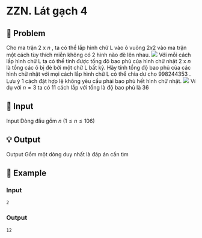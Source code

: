 # ZZN. Lát gạch 4

## 📖 Problem

Cho ma trận
$2$
x
$n$
, ta có thể lắp hình chữ L vào ô vuông
$2x2$
vào ma trận một cách tùy thích miễn không có
$2$
hình nào đè lên nhau.
![](https://espresso.codeforces.com/f060bff4f4479222d7f94ba108067793680e3e35.png)
Với mỗi cách lắp hình chữ L ta có thể tính được tổng độ bao phủ của hình chữ nhật
$2$
x
$n$
là tổng các ô bị đè bởi một chữ L bất kỳ.
Hãy tính tổng độ bao phủ của các hình chữ nhật với mọi cách lắp hình chữ L có thể chia dư cho
$998244353$
. Lưu ý
$1$
cách đặt hợp lệ không yêu cầu phải bao phủ hết hình chữ nhật.
![](https://espresso.codeforces.com/a25ac83617f2b9208e1ec434ceb4bd1411403c76.png)
Ví dụ với
$n= 3$
ta có
$11$
cách lắp với tổng là độ bao phủ là
$36$


## 🧩 Input

Input
Dòng đầu gồm
$n$
$(1 ≤n≤ 106)$


## 💡 Output

Output
Gồm một dòng duy nhất là đáp án cần tìm


## 🧠 Example

### Input

```text
2
```

### Output

```text
12
```


